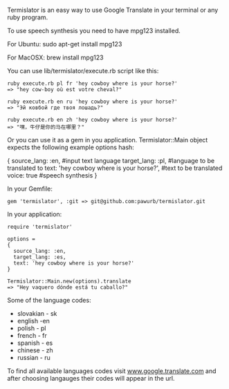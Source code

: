 Termislator is an easy way to use Google Translate in your terminal or any ruby program.

To use speech synthesis you need to have mpg123 installed.

For Ubuntu:
    sudo apt-get install mpg123

For MacOSX:
    brew install mpg123

You can use lib/termislator/execute.rb script like this:

    ruby execute.rb pl fr 'hey cowboy where is your horse?'
    => "hey cow-boy où est votre cheval?"

    ruby execute.rb en ru 'hey cowboy where is your horse?'
    => "Эй ковбой где твоя лошадь?"

    ruby execute.rb en zh 'hey cowboy where is your horse?'
    => "嘿，牛仔是你的马在哪里？"

Or you can use it as a gem in you application. Termislator::Main object expects the following example options hash:

  {
    source_lang: :en, #input text language
    target_lang: :pl, #language to be translated to
    text: 'hey cowboy where is your horse?', #text to be translated
    voice: true #speech synthesis
  }

In your Gemfile:

    gem 'termislator', :git => git@github.com:pawurb/termislator.git

In your application:

    require 'termislator'

    options =
    {
      source_lang: :en,
      target_lang: :es,
      text: 'hey cowboy where is your horse?'
    }

    Termislator::Main.new(options).translate
    => "Hey vaquero dónde está tu caballo?"

Some of the language codes:
* slovakian - sk
* english -en
* polish - pl
* french - fr
* spanish - es
* chinese - zh
* russian - ru

To find all available languages codes visit www.google.translate.com and after choosing langauges their codes will appear in the url.











